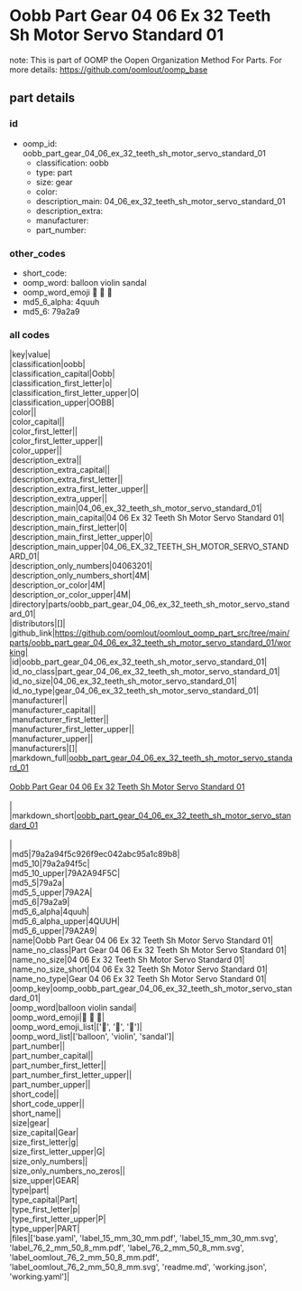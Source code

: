 # Oobb Part Gear 04 06 Ex 32 Teeth Sh Motor Servo Standard 01  

note: This is part of OOMP the Oopen Organization Method For Parts. For more details: https://github.com/oomlout/oomp_base

##  part details





### id
* oomp_id: oobb_part_gear_04_06_ex_32_teeth_sh_motor_servo_standard_01
  * classification: oobb
  * type: part
  * size: gear
  * color: 
  * description_main: 04_06_ex_32_teeth_sh_motor_servo_standard_01
  * description_extra: 
  * manufacturer: 
  * part_number: 

### other_codes
* short_code: 
* oomp_word: balloon violin sandal
* oomp_word_emoji :balloon: :violin: :sandal:
* md5_6_alpha: 4quuh
* md5_6: 79a2a9

### all codes 
|key|value|  
|classification|oobb|  
|classification_capital|Oobb|  
|classification_first_letter|o|  
|classification_first_letter_upper|O|  
|classification_upper|OOBB|  
|color||  
|color_capital||  
|color_first_letter||  
|color_first_letter_upper||  
|color_upper||  
|description_extra||  
|description_extra_capital||  
|description_extra_first_letter||  
|description_extra_first_letter_upper||  
|description_extra_upper||  
|description_main|04_06_ex_32_teeth_sh_motor_servo_standard_01|  
|description_main_capital|04 06 Ex 32 Teeth Sh Motor Servo Standard 01|  
|description_main_first_letter|0|  
|description_main_first_letter_upper|0|  
|description_main_upper|04_06_EX_32_TEETH_SH_MOTOR_SERVO_STANDARD_01|  
|description_only_numbers|04063201|  
|description_only_numbers_short|4M|  
|description_or_color|4M|  
|description_or_color_upper|4M|  
|directory|parts/oobb_part_gear_04_06_ex_32_teeth_sh_motor_servo_standard_01|  
|distributors|[]|  
|github_link|https://github.com/oomlout/oomlout_oomp_part_src/tree/main/parts/oobb_part_gear_04_06_ex_32_teeth_sh_motor_servo_standard_01/working|  
|id|oobb_part_gear_04_06_ex_32_teeth_sh_motor_servo_standard_01|  
|id_no_class|part_gear_04_06_ex_32_teeth_sh_motor_servo_standard_01|  
|id_no_size|04_06_ex_32_teeth_sh_motor_servo_standard_01|  
|id_no_type|gear_04_06_ex_32_teeth_sh_motor_servo_standard_01|  
|manufacturer||  
|manufacturer_capital||  
|manufacturer_first_letter||  
|manufacturer_first_letter_upper||  
|manufacturer_upper||  
|manufacturers|[]|  
|markdown_full|[oobb_part_gear_04_06_ex_32_teeth_sh_motor_servo_standard_01](https://github.com/oomlout/oomlout_oomp_part_src/tree/main/parts/oobb_part_gear_04_06_ex_32_teeth_sh_motor_servo_standard_01/working)<br>[](https://github.com/oomlout/oomlout_oomp_part_src/tree/main/parts/oobb_part_gear_04_06_ex_32_teeth_sh_motor_servo_standard_01/working)<br>[Oobb Part Gear 04 06 Ex 32 Teeth Sh Motor Servo Standard 01](https://github.com/oomlout/oomlout_oomp_part_src/tree/main/parts/oobb_part_gear_04_06_ex_32_teeth_sh_motor_servo_standard_01/working)<br><br>|  
|markdown_short|[oobb_part_gear_04_06_ex_32_teeth_sh_motor_servo_standard_01](https://github.com/oomlout/oomlout_oomp_part_src/tree/main/parts/oobb_part_gear_04_06_ex_32_teeth_sh_motor_servo_standard_01/working)<br><br>|  
|md5|79a2a94f5c926f9ec042abc95a1c89b8|  
|md5_10|79a2a94f5c|  
|md5_10_upper|79A2A94F5C|  
|md5_5|79a2a|  
|md5_5_upper|79A2A|  
|md5_6|79a2a9|  
|md5_6_alpha|4quuh|  
|md5_6_alpha_upper|4QUUH|  
|md5_6_upper|79A2A9|  
|name|Oobb Part Gear 04 06 Ex 32 Teeth Sh Motor Servo Standard 01|  
|name_no_class|Part Gear 04 06 Ex 32 Teeth Sh Motor Servo Standard 01|  
|name_no_size|04 06 Ex 32 Teeth Sh Motor Servo Standard 01|  
|name_no_size_short|04 06 Ex 32 Teeth Sh Motor Servo Standard 01|  
|name_no_type|Gear 04 06 Ex 32 Teeth Sh Motor Servo Standard 01|  
|oomp_key|oomp_oobb_part_gear_04_06_ex_32_teeth_sh_motor_servo_standard_01|  
|oomp_word|balloon violin sandal|  
|oomp_word_emoji|:balloon: :violin: :sandal:|  
|oomp_word_emoji_list|[':balloon:', ':violin:', ':sandal:']|  
|oomp_word_list|['balloon', 'violin', 'sandal']|  
|part_number||  
|part_number_capital||  
|part_number_first_letter||  
|part_number_first_letter_upper||  
|part_number_upper||  
|short_code||  
|short_code_upper||  
|short_name||  
|size|gear|  
|size_capital|Gear|  
|size_first_letter|g|  
|size_first_letter_upper|G|  
|size_only_numbers||  
|size_only_numbers_no_zeros||  
|size_upper|GEAR|  
|type|part|  
|type_capital|Part|  
|type_first_letter|p|  
|type_first_letter_upper|P|  
|type_upper|PART|  
|files|['base.yaml', 'label_15_mm_30_mm.pdf', 'label_15_mm_30_mm.svg', 'label_76_2_mm_50_8_mm.pdf', 'label_76_2_mm_50_8_mm.svg', 'label_oomlout_76_2_mm_50_8_mm.pdf', 'label_oomlout_76_2_mm_50_8_mm.svg', 'readme.md', 'working.json', 'working.yaml']|  
